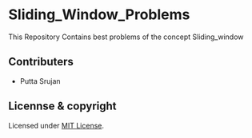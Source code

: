# Sliding_Window_Problems

This Repository Contains best problems of the concept Sliding_window


## Contributers

- Putta Srujan 

## Licennse & copyright

Licensed under [MIT License](LICENSE).
